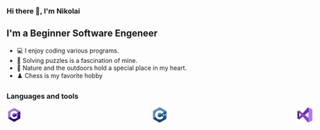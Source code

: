 ### Hi there 👋, I'm Nikolai

## I'm a Beginner Software Engeneer

- 💻 I enjoy coding various programs.
- 🤔 Solving puzzles is a fascination of mine.
- 🌳 Nature and the outdoors hold a special place in my heart.
- ♟️ Chess is my favorite hobby

### Languages and tools
<div style="display: flex;">
    <img src="https://github.com/4eever/4eever/blob/main/assets/c-logo-icon-18.png" alt="С#" width="35" height="35" style="margin-right: 300px;">
    <img src="https://github.com/4eever/4eever/blob/main/assets/68747470733a2f2f63646e2e66726565626965737570706c792e636f6d2f6c6f676f732f7468756d62732f31782f632d6c6f676f2e706e67.png" alt="C++" width="35" height="35" style="margin-right: 300px;">
    <img src="https://github.com/4eever/4eever/blob/main/assets/Visual-Studio-Logo-2019.png" alt="Visual Studio" width="35" height="35" style="margin-right: 300px;">
    <img src="https://github.com/4eever/4eever/blob/main/assets/visual-studio-code.png" alt="Visual Studio Code" width="35" height="35" style="margin-right: 300px;">
    <img src="https://github.com/4eever/4eever/blob/main/assets/68747470733a2f2f63646e2e66726565626965737570706c792e636f6d2f6c6f676f732f6c617267652f32782f6a6574627261696e732d312d6c6f676f2d706e672d7472616e73706172656e742e706e67.png" alt="JetBrains" width="42" height="35">
</div>



